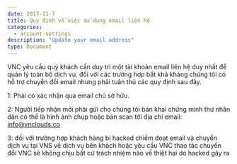 ```yaml
---
date: 2017-11-7
title: Quy định về việc sử dụng email liên hệ
categories:
  - account-settings
description: "Update your email address"
type: Document
---
```


VNC yêu cầu quý khách cần duy trì một tài khoản email liên hệ duy nhất để quản lý toàn bộ dịch vụ. đối với các trường hợp bất khả kháng chúng tôi có hỗ trợ chuyển đổi email nhưng phải tuân thủ các quy định sau đây.

1: Phải có xác nhận qua email chủ sở hữu.

2: Người tiếp nhận mới phải gửi cho chúng tôi bản khai chứng minh thư nhân dân có thể là hình ảnh chụp hoặc bản scan tới địa chỉ email: info@vnclouds.co

3: đối với trường hợp khách hàng bị hacked chiếm đoạt email và chuyển dịch vụ tại VNS về dịch vụ bên khách hoặc yêu cầu VNC thao tác chuyển đổi VNC sẽ không chịu bất cứ trách nhiệm nào về thiệt hại do hacked gây ra
